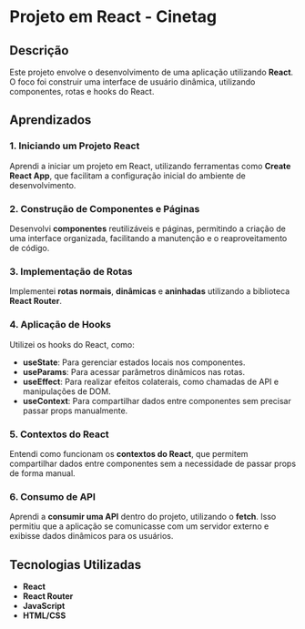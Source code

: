 # Projeto em React - Cinetag

## Descrição
Este projeto envolve o desenvolvimento de uma aplicação utilizando **React**. O foco foi construir uma interface de usuário dinâmica, utilizando componentes, rotas e hooks do React.

## Aprendizados

### 1. Iniciando um Projeto React
Aprendi a iniciar um projeto em React, utilizando ferramentas como **Create React App**, que facilitam a configuração inicial do ambiente de desenvolvimento.

### 2. Construção de Componentes e Páginas
Desenvolvi **componentes** reutilizáveis e páginas, permitindo a criação de uma interface organizada, facilitando a manutenção e o reaproveitamento de código.

### 3. Implementação de Rotas
Implementei **rotas normais**, **dinâmicas** e **aninhadas** utilizando a biblioteca **React Router**. 

### 4. Aplicação de Hooks
Utilizei os hooks do React, como:
- **useState**: Para gerenciar estados locais nos componentes.
- **useParams**: Para acessar parâmetros dinâmicos nas rotas.
- **useEffect**: Para realizar efeitos colaterais, como chamadas de API e manipulações de DOM.
- **useContext**: Para compartilhar dados entre componentes sem precisar passar props manualmente.

### 5. Contextos do React
Entendi como funcionam os **contextos do React**, que permitem compartilhar dados entre componentes sem a necessidade de passar props de forma manual. 

### 6. Consumo de API
Aprendi a **consumir uma API** dentro do projeto, utilizando o **fetch**. Isso permitiu que a aplicação se comunicasse com um servidor externo e exibisse dados dinâmicos para os usuários.

## Tecnologias Utilizadas
- **React**
- **React Router**
- **JavaScript**
- **HTML/CSS**

